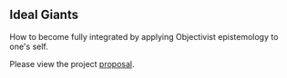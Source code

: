 ## Ideal Giants

How to become fully integrated by applying Objectivist epistemology to one's self.

Please view the project [proposal](https://idealgiants.com/proposal/).
